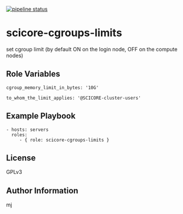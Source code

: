 [![pipeline status](https://bc2-gl.bc2.unibas.ch/ansible/ansible-roles/scicore-cgroups-limits/badges/master/pipeline.svg)](https://bc2-gl.bc2.unibas.ch/ansible/ansible-roles/scicore-cgroups-limits/commits/master)


scicore-cgroups-limits
=========

set cgroup limit (by default ON on the login node, OFF on the compute nodes)

Role Variables
--------------
```
cgroup_memory_limit_in_bytes: '10G'

to_whom_the_limit_applies: '@SCICORE-cluster-users'
```

Example Playbook
----------------

    - hosts: servers
      roles:
         - { role: scicore-cgroups-limits }

License
-------

GPLv3

Author Information
------------------

mj
